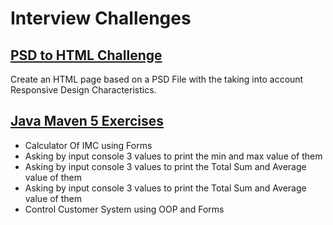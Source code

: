 # Interview Challenges

## [PSD to HTML Challenge](https://github.com/rogeralbp/interview-challenges/blob/main/psd-solution/psd-html.md)

Create an HTML page based on a PSD File with the taking into account Responsive Design Characteristics.

## [Java Maven 5 Exercises](https://github.com/rogeralbp/java-maven)

- Calculator Of IMC using Forms
- Asking by input console 3 values to print the min and max value of them
- Asking by input console 3 values to print the Total Sum and Average value of them
- Asking by input console 3 values to print the Total Sum and Average value of them
- Control Customer System using OOP and Forms
